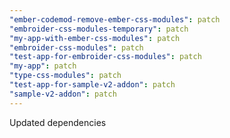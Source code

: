 ```yaml
---
"ember-codemod-remove-ember-css-modules": patch
"embroider-css-modules-temporary": patch
"my-app-with-ember-css-modules": patch
"embroider-css-modules": patch
"test-app-for-embroider-css-modules": patch
"my-app": patch
"type-css-modules": patch
"test-app-for-sample-v2-addon": patch
"sample-v2-addon": patch
---
```


Updated dependencies
